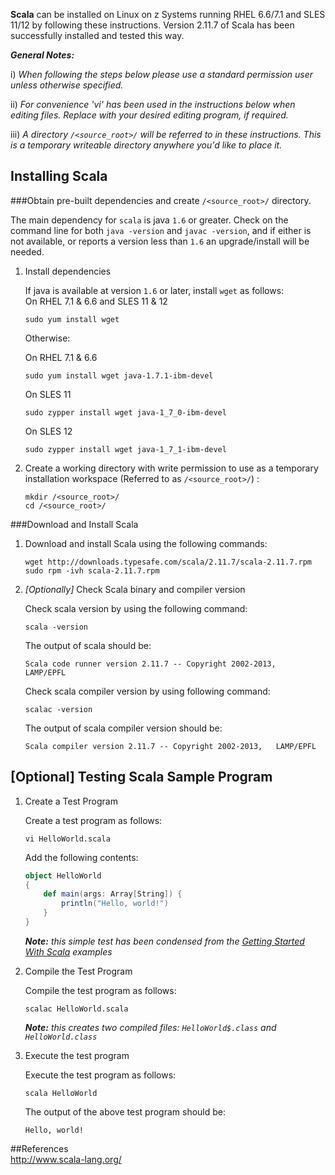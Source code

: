 **Scala** can be installed on Linux on z Systems running RHEL 6.6/7.1 and SLES 11/12 by following these instructions. Version 2.11.7 of Scala has been successfully installed and tested this way.

_**General Notes:**_ 	

i) _When following the steps below please use a standard permission user unless otherwise specified._
	 
ii) _For convenience 'vi' has been used in the instructions below when editing files.  Replace with your desired editing program, if required._

iii) _A directory `/<source_root>/` will be referred to in these instructions.  This is a temporary writeable directory anywhere you'd like to place it._

## Installing Scala

###Obtain pre-built dependencies and create `/<source_root>/` directory.
    
   The main dependency for `scala` is java  `1.6` or greater. Check on the command line for both  `java -version` and `javac -version`, and if either is not available, or reports a version less than  `1.6` an upgrade/install will be needed.

1. Install dependencies

	If java is available at version `1.6` or later, install `wget` as follows:	
	On RHEL 7.1 & 6.6 and SLES 11 & 12	
	```shell    
 	sudo yum install wget
	```
	 Otherwise:

	On RHEL 7.1 & 6.6	
	```shell    
 	sudo yum install wget java-1.7.1-ibm-devel
	```
	On SLES 11	
	```shell    
 	sudo zypper install wget java-1_7_0-ibm-devel
	```
	On SLES 12	
	```shell    
 	sudo zypper install wget java-1_7_1-ibm-devel
	```
    
2. Create a working directory with write permission to use as a temporary installation workspace (Referred to as `/<source_root>/`) :

	```shell
	mkdir /<source_root>/
	cd /<source_root>/
	```	

###Download and Install Scala

1. Download and install Scala using the following commands:
	
	```shell
	wget http://downloads.typesafe.com/scala/2.11.7/scala-2.11.7.rpm
	sudo rpm -ivh scala-2.11.7.rpm
	```
3. *[Optionally]* Check Scala binary and compiler version
	
    Check scala version by using the following command:
	```shell
	scala -version
	```
	The output of scala should be:
	```shell
	Scala code runner version 2.11.7 -- Copyright 2002-2013, 	LAMP/EPFL
	```
	Check scala compiler version by using following command:
	```shell
	scalac -version
	```
	The output of scala compiler version should be:   
	```shell
	Scala compiler version 2.11.7 -- Copyright 2002-2013, 	LAMP/EPFL
	```

## [Optional] Testing Scala Sample Program
    
1. Create a Test Program

    Create a test program as follows:
    ```shell
    vi HelloWorld.scala
    ```
    Add the following contents:
    ```scala
    object HelloWorld
    {
        def main(args: Array[String]) {
            println("Hello, world!")
        }
    }
    ```
    _**Note:** this simple test has been condensed from the 
[Getting Started With Scala](http://www.scala-lang.org/documentation/getting-started.html) examples_

2. Compile the Test Program

    Compile the test program as follows: 
    ```shell
    scalac HelloWorld.scala
    ```
    _**Note:** this creates two compiled files: `HelloWorld$.class` and `HelloWorld.class`_
    
3. Execute the test program

    Execute the test program as follows:
    ```shell
    scala HelloWorld
    ```
    The output of the above test program should be:
    ```shell
    Hello, world!
    ```

##References    
http://www.scala-lang.org/